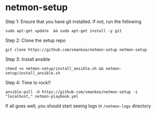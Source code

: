 # netmon-setup

Step 1: Ensure that you have git installed. If not, run the following

    sudo apt-get update  && sudo apt-get install -y git

Step 2: Clone the setup repo

    git clone https://github.com/smankoo/netmon-setup netmon-setup

Step 3: Install ansible

    chmod +x netmon-setup/install_ansible.sh && netmon-setup/install_ansible.sh

Step 4: Time to rock!!

    ansible-pull -U https://github.com/smankoo/netmon-setup -i "localhost," netmon-playbook.yml


If all goes well, you should start seeing logs in `/netmon-logs` directory

